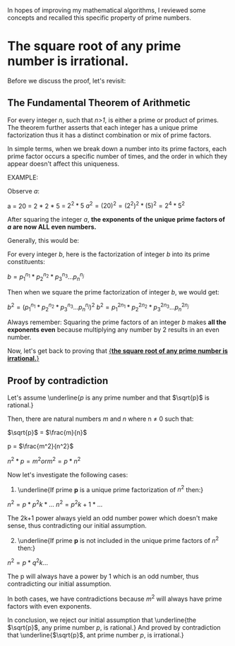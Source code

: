In hopes of improving my mathematical algorithms, I reviewed some concepts and
recalled this specific property of prime numbers.

# The square root of any prime number is irrational.


Before we discuss the proof, let's revisit:

## The Fundamental Theorem of Arithmetic

For every integer *n*, such that *n>1*, is either a prime or product of primes.
The theorem further asserts that each integer has a unique prime factorization thus it has a distinct combination or mix of prime factors. 

In simple terms, when we break down a number into its prime factors, each prime factor occurs a specific number of times, and the order in which they appear doesn't affect this uniqueness.

EXAMPLE:

Observe *a*:

a = 20 = 2 * 2 * 5 = $2^2 * 5$ 
$a^2 = (20)^2 = (2^2)^2 * (5)^2 = 2^4 * 5^2$

After squaring the integer *a*, **the exponents of the unique prime factors of *a* are now ALL even numbers.**

Generally, this would be:

For every integer *b*, here is the factorization of integer *b* into its prime constituents:

$b = p_1^{n_1} * p_2^{n_2} * p_3^{n_3} ... p_n^{n_j}$

Then when we square the prime factorization of integer *b*, we would get:

$b^2 = (p_1^{n_1} * p_2^{n_2} * p_3^{n_3} ... p_n^{n_j})^2$
$b^2 = p_1^{2n_1} * p_2^{2n_2} * p_3^{2n_3} ... p_n^{2n_j}$

Always remember: Squaring the prime factors of an integer *b* makes **all the exponents even** because multiplying any number by 2 results in an even number.

Now, let's get back to proving that <ins>{**the square root of any prime number is irrational.**}</ins>

## Proof by contradiction

Let's assume \underline{*p* is any prime number and that $\sqrt{p}$ is rational.}

Then, there are natural numbers *m* and *n* where n $\neq$ 0 such that:

$\sqrt{p}$ = $\frac{m}{n}$

p = $\frac{m^2}{n^2}$

$n^2 * p= m^2 or m^2 = p * n^2$

Now let's investigate the following cases:

1. \underline{If prime **p** is a unique prime factorization of $n^2$ then:}

$n^2 = p * p^2k * ...$
$n^2 = p^2k+1 * ...$

The 2k+1 power always yield an odd number power which doesn't make sense, thus contradicting our initial assumption.

2. \underline{If prime **p** is not included in the unique prime factors of $n^2$ then:}

$n^2 = p * q^2k ...$

The p will always have a power by 1 which is an odd number, thus contradicting our initial assumption.


In both cases, we have contradictions because  $m^2$ will always have prime factors with even exponents.

In conclusion, we reject our initial assumption that \underline{the $\sqrt{p}$, any prime number *p*,  is rational.} And proved by contradiction that \underline{$\sqrt{p}$, ant prime number *p*, is irrational.}
